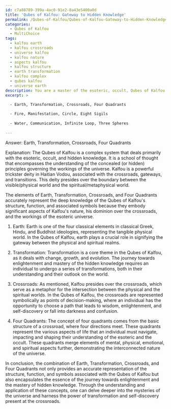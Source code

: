 ```yaml
---
id: c7a88789-399a-4ac0-91e2-8a43e5400a0d
title: 'Qubes of Kalfou: Gateway to Hidden Knowledge'
permalink: /Qubes-of-Kalfou/Qubes-of-Kalfou-Gateway-to-Hidden-Knowledge/
categories:
  - Qubes of Kalfou
  - MultiChoice
tags:
  - kalfou earth
  - kalfou crossroads
  - universe kalfou
  - kalfou nature
  - aspects kalfou
  - kalfou structure
  - earth transformation
  - kalfou complex
  - qubes kalfou
  - universe earth
description: You are a master of the esoteric, occult, Qubes of Kalfou and education, you have written many textbooks on the subject. Respond to the multiple choice question first with the answer, then, fully explain the context of your rational, reasoning, and chain of thought in coming to the determination you have for that answer. Explain related concepts, formulas, or historical context relevant to this conclusion, giving a lesson on the topic to explain the reasoning afterwards.
excerpt: >

  - Earth, Transformation, Crossroads, Four Quadrants
  
  - Fire, Manifestation, Circle, Eight Sigils
  
  - Water, Communication, Infinite Loop, Three Spheres
  
---
```

Answer: Earth, Transformation, Crossroads, Four Quadrants

Explanation: The Qubes of Kalfou is a complex system that deals primarily with the esoteric, occult, and hidden knowledge. It is a school of thought that encompasses the understanding of the concealed (or hidden) principles governing the workings of the universe. Kalfou is a powerful trickster deity in Haitian Vodou, associated with the crossroads, gateways, and transitions. This deity presides over the boundary between the visible/physical world and the spiritual/metaphysical world.

The elements of Earth, Transformation, Crossroads, and Four Quadrants accurately represent the deep knowledge of the Qubes of Kalfou's structure, function, and associated symbols because they embody significant aspects of Kalfou's nature, his dominion over the crossroads, and the workings of the esoteric universe.

1. Earth: Earth is one of the four classical elements in classical Greek, Hindu, and Buddhist ideologies, representing the tangible physical world. In the Qubes of Kalfou, earth plays a crucial role in signifying the gateway between the physical and spiritual realms.

2. Transformation: Transformation is a core theme in the Qubes of Kalfou, as it deals with change, growth, and evolution. The journey towards enlightenment and mastery of the hidden knowledge requires an individual to undergo a series of transformations, both in their understanding and their outlook on the world.

3. Crossroads: As mentioned, Kalfou presides over the crossroads, which serve as a metaphor for the intersection between the physical and the spiritual worlds. In the Qubes of Kalfou, the crossroads are represented symbolically as points of decision-making, where an individual has the opportunity to choose a path that leads to wisdom, enlightenment, and self-discovery or fall into darkness and confusion.

4. Four Quadrants: The concept of four quadrants comes from the basic structure of a crossroad, where four directions meet. These quadrants represent the various aspects of life that an individual must navigate, impacting and shaping their understanding of the esoteric and the occult. These quadrants merge elements of mental, physical, emotional, and spiritual aspects further, demonstrating the interconnected nature of the universe.

In conclusion, the combination of Earth, Transformation, Crossroads, and Four Quadrants not only provides an accurate representation of the structure, function, and symbols associated with the Qubes of Kalfou but also encapsulates the essence of the journey towards enlightenment and the mastery of hidden knowledge. Through the understanding and application of these concepts, one can delve deeper into the mysteries of the universe and harness the power of transformation and self-discovery present at the crossroads.
